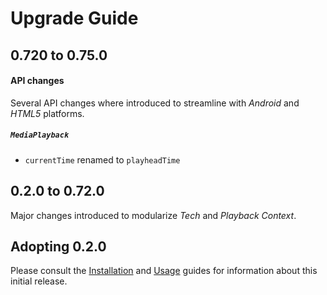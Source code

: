 # Upgrade Guide

## 0.720 to 0.75.0

#### API changes
Several API changes where introduced to streamline with *Android* and *HTML5* platforms.

##### `MediaPlayback`
* `currentTime` renamed to `playheadTime`


## 0.2.0 to 0.72.0
Major changes introduced to modularize *Tech* and *Playback Context*.

## Adopting 0.2.0
Please consult the [Installation](https://github.com/EricssonBroadcastServices/iOSClientPlayer/blob/master/README.md#installation) and [Usage](https://github.com/EricssonBroadcastServices/iOSClientPlayer/blob/master/README.md#getting-started) guides for information about this initial release.
